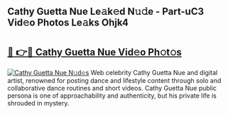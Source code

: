 ## Cathy Guetta Nue Le𝚊k𝚎d N𝚞𝚍e - Part-uC3 Vid𝚎o Photos Le𝚊ks Ohjk4

# <h2><a href="http://fb5vpb.evod.top/?m=Cathy+Guetta+Nue">🔗 👉🔴 Cathy Guetta Nue Vid𝚎o Ph𝚘t𝚘s</a></h2>

[![Cathy Guetta Nue N𝚞d𝚎s](https://i.imgur.com/8V9OHl7.gif)](http://fb5vpb.evod.top/?m=Cathy+Guetta+Nue)
Web celebrity Cathy Guetta Nue and digital artist, renowned for posting dance and lifestyle content through solo and collaborative dance routines and short videos. Cathy Guetta Nue public persona is one of approachability and authenticity, but his private life is shrouded in mystery. 
